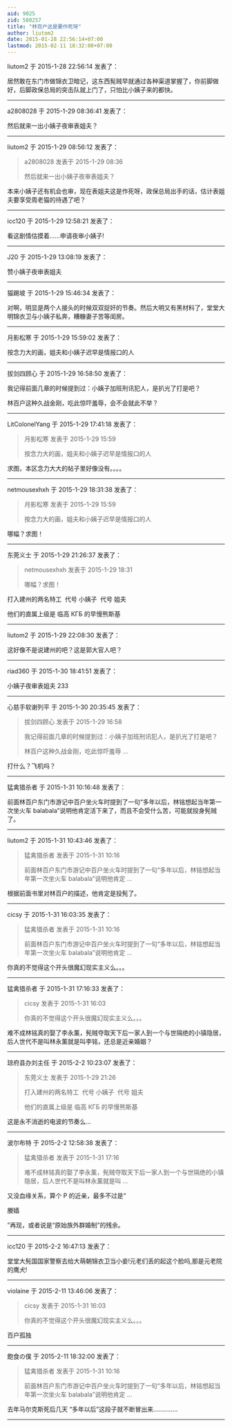 ```yaml
---
aid: 9025
zid: 580257
title: "林百户这是要作死呀"
author: liutom2
date: 2015-01-28 22:56:14+07:00
lastmod: 2015-02-11 18:32:00+07:00
---
```


liutom2 于 2015-1-28 22:56:14 发表了：

居然敢在东门市做锦衣卫暗记，这东西髨贼早就通过各种渠道掌握了，你前脚做好，后脚政保总局的突击队就上门了，只怕比小姨子来的都快。

---

a2808028 于 2015-1-29 08:36:41 发表了：

然后就来一出小姨子夜审表姐夫？

---

liutom2 于 2015-1-29 08:56:12 发表了：

> a2808028 发表于 2015-1-29 08:36
>
> 然后就来一出小姨子夜审表姐夫？

本来小姨子还有机会也审，现在表姐夫这是作死呀，政保总局出手的话，估计表姐夫要享受周老猫的待遇了吧？

---

icc120 于 2015-1-29 12:58:21 发表了：

看这剧情估摸着......申请夜审小姨子!

---

J20 于 2015-1-29 13:08:19 发表了：

赞小姨子夜审表姐夫

---

猫踢坡 于 2015-1-29 15:46:34 发表了：

对啊，明显是两个人接头的时候双双捉奸的节奏。然后大明又有黑材料了，堂堂大明锦衣卫与小姨子私奔，糟糠妻子苦等闺房。

---

月影松寒 于 2015-1-29 15:59:02 发表了：

按念力大的画，姐夫和小姨子迟早是情报口的人

---

拔剑四顾心 于 2015-1-29 16:58:50 发表了：

我记得前面几章的时候提到过：小姨子加班刑讯犯人，是扒光了打是吧？

林百户这种久战金刚，吃此惊吓羞辱，会不会就此不举？

---

LitColonelYang 于 2015-1-29 17:41:18 发表了：

> 月影松寒 发表于 2015-1-29 15:59
>
> 按念力大的画，姐夫和小姨子迟早是情报口的人

求图，本区念力大大的帖子里好像没有。。。。

---

netmousexhxh 于 2015-1-29 18:31:38 发表了：

> 月影松寒 发表于 2015-1-29 15:59
>
> 按念力大的画，姐夫和小姨子迟早是情报口的人

哪幅？求图！

---

东莞义士 于 2015-1-29 21:26:37 发表了：

> netmousexhxh 发表于 2015-1-29 18:31
>
> 哪幅？求图！

打入建州的两名特工&nbsp;&nbsp;代号 小姨子&nbsp;&nbsp;代号 姐夫

他们的直属上级是 临高 КГБ 的早慢熊斯基

---

liutom2 于 2015-1-29 22:08:30 发表了：

这好像不是说建州的吧？这是郭大官人吧？

---

riad360 于 2015-1-30 18:41:51 发表了：

小姨子夜审表姐夫 233

---

心慈手软谢列平 于 2015-1-30 20:35:45 发表了：

> 拔剑四顾心 发表于 2015-1-29 16:58
>
> 我记得前面几章的时候提到过：小姨子加班刑讯犯人，是扒光了打是吧？
>
> 林百户这种久战金刚，吃此惊吓羞辱 ...

打什么？飞机吗？

---

猛禽猎杀者 于 2015-1-31 10:16:48 发表了：

前面林百户东门市游记中百户坐火车时提到了一句“多年以后，林铭想起当年第一次坐火车 balabala”说明他肯定活下来了，而且不会受什么苦，可能就投身髡贼了。

---

liutom2 于 2015-1-31 10:43:46 发表了：

> 猛禽猎杀者 发表于 2015-1-31 10:16
>
> 前面林百户东门市游记中百户坐火车时提到了一句“多年以后，林铭想起当年第一次坐火车 balabala”说明他肯定 ...

根据前面书里对林百户的描述，他肯定是投髡了。

---

cicsy 于 2015-1-31 16:03:35 发表了：

> 猛禽猎杀者 发表于 2015-1-31 10:16
>
> 前面林百户东门市游记中百户坐火车时提到了一句“多年以后，林铭想起当年第一次坐火车 balabala”说明他肯定 ...

你真的不觉得这个开头很魔幻现实主义么。。。

---

猛禽猎杀者 于 2015-1-31 17:16:33 发表了：

> cicsy 发表于 2015-1-31 16:03
>
> 你真的不觉得这个开头很魔幻现实主义么。。。

难不成林铭真的娶了李永薰，髡贼夺取天下后一家人到一个与世隔绝的小镇隐居，后人世代不是叫林永薰就是叫李铭，还总是近亲婚姻？

---

琼府县办刘主任 于 2015-2-2 10:23:07 发表了：

> 东莞义士 发表于 2015-1-29 21:26
>
> 打入建州的两名特工&nbsp;&nbsp;代号 小姨子&nbsp;&nbsp;代号 姐夫
>
> 他们的直属上级是 临高 КГБ 的早慢熊斯基

这是永不消逝的电波的节奏么...

---

波尔布特 于 2015-2-2 12:58:38 发表了：

> 猛禽猎杀者 发表于 2015-1-31 17:16
>
> 难不成林铭真的娶了李永薰，髡贼夺取天下后一家人到一个与世隔绝的小镇隐居，后人世代不是叫林永薰就是叫 ...

又没血缘关系，算个 P 的近亲，最多不过是“

媵嫱

”再现，或者说是“原始族外群婚制”的残余。

---

icc120 于 2015-2-2 16:47:13 发表了：

堂堂大髡国国家警察去给大萌朝锦衣卫当小妾!元老们丢的起这个脸吗,那是元老院的鹰犬!

---

violaine 于 2015-2-11 13:46:06 发表了：

> cicsy 发表于 2015-1-31 16:03
>
> 你真的不觉得这个开头很魔幻现实主义么。。。

百户孤独

---

飽食の僕 于 2015-2-11 18:32:00 发表了：

> 猛禽猎杀者 发表于 2015-1-31 10:16
>
> 前面林百户东门市游记中百户坐火车时提到了一句“多年以后，林铭想起当年第一次坐火车 balabala”说明他肯定 ...

去年马尔克斯死后几天 “多年以后”这段子就不断冒出来..............

---
